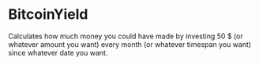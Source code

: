 # BitcoinYield
Calculates how much money you could have made by investing 50 $ (or whatever amount you want) every month (or whatever timespan you want) since whatever date you want.
